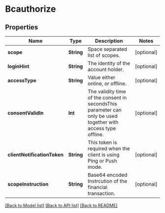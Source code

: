 # Bcauthorize

## Properties
Name | Type | Description | Notes
------------ | ------------- | ------------- | -------------
**scope** | **String** | Space separated list of scopes. | [optional] 
**loginHint** | **String** | The identity of the account holder. | [optional] 
**accessType** | **String** | Value either online, or offline. | [optional] 
**consentValidIn** | **Int** | The validity time of the consent in secondsThis parameter can only be used together with access type offline. | [optional] 
**clientNotificationToken** | **String** | This token is required when the client is using Ping or Push mode. | [optional] 
**scopeInstruction** | **String** | Base64 encoded Instrcution of the financial transaction. | [optional] 

[[Back to Model list]](../README.md#documentation-for-models) [[Back to API list]](../README.md#documentation-for-api-endpoints) [[Back to README]](../README.md)


